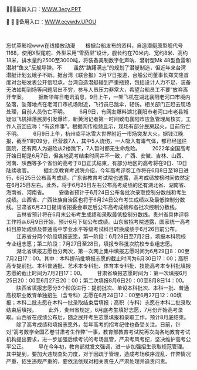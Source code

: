 <p>
	🤱🤱🤱最新入口：<a href="http://www.baidu.com/link?url=6MA2SWnO3Raqke39an_0PUxosM6ZrUGzi1BN9tNnlPW&wd">WWW.3ecy.PPT</a> 
	<p>
		🏦
🏦
🏦备用入口：<a href="http://www.baidu.com/link?url=6MA2SWnO3Raqke39an_0PUxosM6ZrUGzi1BN9tNnlPW&wd">WWW.ecywdv.UPOU</a> 
	</p>
	<p>
		<br />
	</p>
	<p>
		忘忧草影视www在线播放动漫　　根据台船发布的资料，自造潜艇原型舰代号1168，使用X型尾舵、外型采用“雪茄型”设计，舰长约在70米内、宽约8米、高约18米，排水量约2500至3000吨，将装备美制数字化声呐、潜射型Mk 48型鱼雷和潜射“鱼叉”反舰导弹。不
　　虽然“踌躇满志”的规划了潜艇制造，但近年来台湾潜艇计划幺蛾子不断。据台湾《联合报》3月17日报道，台船公司董事长郑文隆首度对台船发表公开信坦承，台湾自造潜艇碰到严重瓶颈，包括设计人力不足、装备无法如期到场等问题层出不穷，参与人员压力非常大，希望台船员工不要“放弃离开专案。
　　据新华每日电讯消息，9日上午，一架飞机在湖北襄阳老河口市境内坠落，坠落地点在老河口市机场附近，飞行员已跳伞，轻伤。相关部门正赶去现场处理，目前人员伤亡不明。
　　6月9日，有网友爆料湖北襄阳市老河口市老县城疑似飞机掉落民房引发爆炸，新黄河记者第一时间致电襄阳市应急管理局核实，工作人员回应称：“有这件事”。根据网传视频显示，现场有部分民房起火，目前伤亡不明。
　　6月9日上午，杭州临平冰雪大世界附近一市场突发大火，据钱江晚报，截至11时09分，已营救7人，其中5人烧伤，一人吸入有毒气体，都已经送往医院，还有两人为避险从2楼跳下，7人暂时都无生命危险。
　　2022年全国高考开始日期是6月7日，但各地高考结束时间并不一致，广西、安徽、吉林、山西、河南、陕西等多个省份的高考于8日正式结束，有部分地区的高考将在9日、10日陆续收官。
　　据北京教育考试院介绍，今年高考评卷工作将在6月8日至18日进行，6月25日公布高考成绩。广东省教育考试院也透露，高考成绩放榜时间依然定在6月25日左右。此外，将于6月25日左右公布高考成绩的还有湖北省、湖南省、海南省、河南省。
　　安徽省预计于6月24日公布各批次录取控制分数线和考生成绩。山西省、广西壮族自治区也将于6月24日公布考生成绩以及最低控制分数线。甘肃省6月23日提请省招委会审定后公布高考成绩和各批次控制分数线。
　　吉林省预计将在6月末公布考生成绩和录取最低控制分数线。贵州省具体评卷工作将从6月9日开始，预计6月下旬公布成绩。山东省招考院透露，国家统一高考科目原始成绩及普通高中学业水平等级考试科目转换成绩于6月26日前公布。
　　江苏省分两个阶段填报志愿，第一阶段：6月28日至7月2日，填报本科院校专业组志愿；第二阶段：7月27日至28日，填报专科批次院校专业组志愿。
　　湖北省填报志愿也分两次，第一次网上集中填报志愿时间为6月29日8：00至7月2日17：00。其中：本科提前批填报志愿的截止时间为6月30日17：00；高职高专提前批、本科普通批、艺术本专科批、体育本专科批、技能高考本专科批填报志愿的截止时间为7月2日17：00。
　　甘肃省填报志愿时间为：第一次填报6月25日20：00至6月27日20：00；第二次填报8月6日20：00至8月8日14：00。
　　陕西省填报志愿分3个阶段进行：提前批次、单设本科批次、本科一批、普通高校职业教育单独招生（含专科）志愿在6月24日12：00至6月27日12：00填报；本科二批志愿在本科一批录取结束后填报；高职（专科）志愿在本科二批录取结束后填报。
　　此外，贵州省规定，6月底考生填好志愿，7月份开始高考录取。山西省在成绩公布后，随之展开考生志愿填报和录取工作，预计8月底结束。
　　除了高考成绩和填报志愿外，每年高考的招考纪律也备受关注。日前，针对“高考数学全国乙卷甘肃考生作弊”一事，教育部教育考试院再次向各地教育考试机构提出要求，进一步加强后续考试的考场监管，严肃考风考纪，坚决维护高考公平公正。
　　早在今年初，教育部就发文强调，进一步加强招生录取规范管理。其中提到，要加大违规查处力度，对于因疏于管理，造成考场秩序混乱、作弊情况严重、招生违规严重的，要依法依规对相关责任人严肃处理并追责问责。
	</p>
